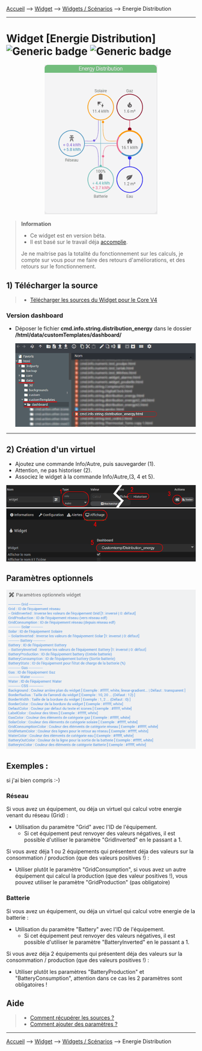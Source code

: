 
<a href="{{site.url}}/documentation">Accueil</a> --> <a href="{{site.url}}/documentation/{{site.widget}}">Widget</a> --> <a href="{{site.url}}/documentation/{{site.widget}}/fr_FR/widget_scenario">Widgets / Scénarios</a> --> Energie Distribution

------------

# Widget [Energie Distribution] ![Generic badge](https://img.shields.io/badge/Version-4.2%20%7C%204.3%20%7C%204.4%20Full%20JS-green.svg) ![Generic badge](https://img.shields.io/badge/status-beta-orange.svg)

<center><img src="../../../images/distribution_energie/capture1_2.gif" width="300px" alt="Info backup" /></center>

> **Information**
>
> - Ce widget est en version béta.
> - Il est basé sur le travail déja [accomplie](https://github.com/ulic75/power-flow-card).
>
> Je ne maitrise pas la totalité du fonctionnement sur les calculs, je compte sur vous pour me faire des retours d'améliorations, et des retours sur le fonctionnement.

## 1) Télécharger la source
> - <a href="{{site.url_git}}/WIDGET_cmd.info.string.distribution_energy" target="_blank">Télécharger les sources du Widget pour le Core V4</a>

### Version dashboard

- Déposer le fichier <b>cmd.info.string.distribution_energy</b> dans le dossier <b>/html/data/customTemplates/dashboard/</b>

  <img src="../../../images/distribution_energie/capture2.png" alt="Téléchargement du widget" />

------------------------

## 2) Création d'un virtuel

- Ajoutez une commande Info/Autre, puis sauvegarder (1).
- Attention, ne pas historiser (2).
- Associez le widget à la commande Info/Autre,(3, 4 et 5).

<img src="../../../images/distribution_energie/installation_virtuel1.png" alt="Virtuel 1" />
<img src="../../../images/distribution_energie/installation_virtuel2.png" alt="Virtuel 2" />


## Paramètres optionnels

<img src="../../../images/distribution_energie/parametres.png" alt="Info backup" />

## Exemples :

si j'ai bien compris :-)
### Réseau
Si vous avez un équipement, ou déja un virtuel qui calcul votre energie venant du réseau (Grid) :
- Utilisation du paramètre "Grid" avec l'ID de l'équipement.
  - Si cet équipement peut renvoyer des valeurs négatives, il est possible d'utiliser le paramètre "GridInverted" en le passant a 1.

Si vous avez déja 1 ou 2 équipements qui présentent déja des valeurs sur la consommation / production (que des valeurs positives !) :
- Utiliser plutôt le paramètre "GridConsumption", si vous avez un autre équipement qui calcul la production (que des valeur positives !), vous pouvez utiliser le paramètre "GridProduction" (pas obligatoire)

### Batterie
Si vous avez un équipement, ou déja un virtuel qui calcul votre energie de la batterie :
- Utilisation du paramètre "Battery" avec l'ID de l'équipement.
  - Si cet équipement peut renvoyer des valeurs négatives, il est possible d'utiliser le paramètre "BatteryInverted" en le passant a 1.

Si vous avez déja 2 équipements qui présentent déja des valeurs sur la consommation / production (que des valeurs positives !) :
- Utiliser plutôt les paramètres "BatteryProduction" et "BatteryConsumption", attention dans ce cas les 2 paramètres sont obligatoires !


## Aide
> - [Comment récupérer les sources ?]({{site.url}}/documentation/{{site.help}}/fr_FR/download)
> - [Comment ajouter des paramètres ?]({{site.url}}/documentation/{{site.help}}/fr_FR/application)

-------------------

<a href="{{site.url}}/documentation">Accueil</a> --> <a href="{{site.url}}/documentation/{{site.widget}}">Widget</a> --> <a href="{{site.url}}/documentation/{{site.widget}}/fr_FR/widget_scenario">Widgets / Scénarios</a> --> Energie Distribution
